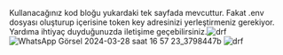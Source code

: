 Kullanacağınız kod bloğu yukardaki tek sayfada mevcuttur. Fakat .env dosyası oluşturup içerisine token key adresinizi yerleştirmeniz gerekiyor. Yardıma ihtiyaç duyduğunuzda  iletişime geçebilirsiniz.![drf](https://github.com/Melih123456778/denemea-/assets/97700804/e1df8f40-8c3c-4abd-b6a5-13dde9d06586)
![WhatsApp Görsel 2024-03-28 saat 16 57 23_3798447b](https://github.com/Melih123456778/denemea-/assets/97700804/c051d83b-3802-44e3-bc46-b929a6598698)
![drf](https://github.com/Melih123456778/denemea-/assets/97700804/e2bf6b6b-44fd-4f50-aa41-ca2faa8f5205)
